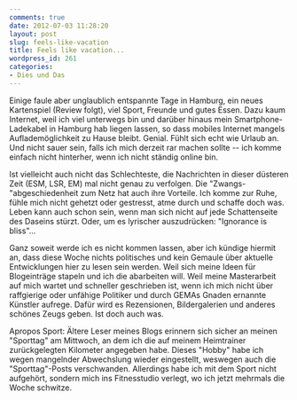 ```yaml
---
comments: true
date: 2012-07-03 11:28:20
layout: post
slug: feels-like-vacation
title: Feels like vacation...
wordpress_id: 261
categories:
- Dies und Das
---
```


Einige faule aber unglaublich entspannte Tage in Hamburg, ein neues Kartenspiel (Review folgt), viel Sport, Freunde und gutes Essen. Dazu kaum Internet, weil ich viel unterwegs bin und darüber hinaus mein Smartphone-Ladekabel in Hamburg hab liegen lassen, so dass mobiles Internet mangels Auflademöglichkeit zu Hause bleibt. Genial. Fühlt sich echt wie Urlaub an. Und nicht sauer sein, falls ich mich derzeit rar machen sollte -- ich komme einfach nicht hinterher, wenn ich nicht ständig online bin.

Ist vielleicht auch nicht das Schlechteste, die Nachrichten in dieser düsteren Zeit (ESM, LSR, EM) mal nicht genau zu verfolgen. Die "Zwangs-"abgeschiedenheit zum Netz hat auch ihre Vorteile. Ich komme zur Ruhe, fühle mich nicht gehetzt oder gestresst, atme durch und schaffe doch was. Leben kann auch schon sein, wenn man sich nicht auf jede Schattenseite des Daseins stürzt. Oder, um es lyrischer auszudrücken: "Ignorance is bliss"...

Ganz soweit werde ich es nicht kommen lassen, aber ich kündige hiermit an, dass diese Woche nichts politisches und kein Gemaule über aktuelle Entwicklungen hier zu lesen sein werden. Weil sich meine Ideen für Blogeinträge stapeln und ich die abarbeiten will. Weil meine Masterarbeit auf mich wartet und schneller geschrieben ist, wenn ich mich nicht über raffgierige oder unfähige Politiker und durch GEMAs Gnaden ernannte Künstler aufrege. Dafür wird es Rezensionen, Bildergalerien und anderes schönes Zeugs geben. Ist doch auch was.

Apropos Sport: Ältere Leser meines Blogs erinnern sich sicher an meinen "Sporttag" am Mittwoch, an dem ich die auf meinem Heimtrainer zurückgelegten Kilometer angegeben habe. Dieses "Hobby" habe ich wegen mangelnder Abwechslung wieder eingestellt, weswegen auch die "Sporttag"-Posts verschwanden. Allerdings habe ich mit dem Sport nicht aufgehört, sondern mich ins Fitnesstudio verlegt, wo ich jetzt mehrmals die Woche schwitze.

